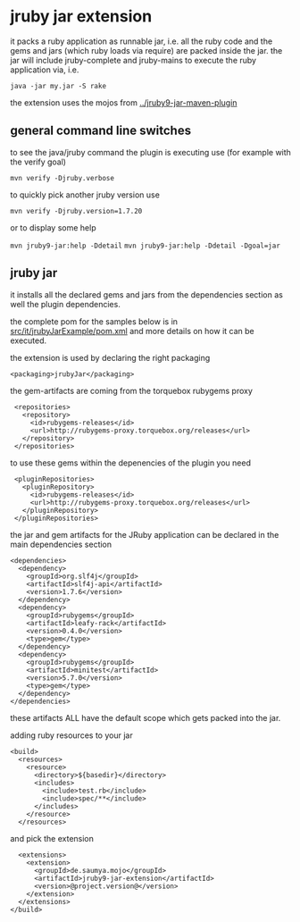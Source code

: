 # jruby jar extension

it packs a ruby application as runnable jar, i.e. all the ruby code and the gems and jars (which ruby loads via require) are packed inside the jar. the jar will include jruby-complete and jruby-mains to execute the ruby application via, i.e.

    java -jar my.jar -S rake

the extension uses the mojos from [../jruby9-jar-maven-plugin](jruby9-jar-maven-plugin)

## general command line switches

to see the java/jruby command the plugin is executing use (for example with the verify goal)

```mvn verify -Djruby.verbose```

to quickly pick another jruby version use

```mvn verify -Djruby.version=1.7.20```

or to display some help

```mvn jruby9-jar:help -Ddetail```
```mvn jruby9-jar:help -Ddetail -Dgoal=jar```

## jruby jar

it installs all the declared gems and jars from the dependencies section as well the plugin dependencies.

the complete pom for the samples below is in [src/it/jrubyJarExample/pom.xml](src/it/jrubyJarExample/pom.xml) and more details on how it can be executed.

the extension is used by declaring the right packaging

    <packaging>jrubyJar</packaging>

the gem-artifacts are coming from the torquebox rubygems proxy

     <repositories>
       <repository>
         <id>rubygems-releases</id>
         <url>http://rubygems-proxy.torquebox.org/releases</url>
       </repository>
     </repositories>

to use these gems within the depenencies of the plugin you need

     <pluginRepositories>
       <pluginRepository>
         <id>rubygems-releases</id>
         <url>http://rubygems-proxy.torquebox.org/releases</url>
       </pluginRepository>
     </pluginRepositories>

the jar and gem artifacts for the JRuby application can be declared in the main dependencies section

    <dependencies>
      <dependency>
        <groupId>org.slf4j</groupId>
        <artifactId>slf4j-api</artifactId>
        <version>1.7.6</version>
      </dependency>
      <dependency>
        <groupId>rubygems</groupId>
        <artifactId>leafy-rack</artifactId>
        <version>0.4.0</version>
        <type>gem</type>
      </dependency>
      <dependency>
        <groupId>rubygems</groupId>
        <artifactId>minitest</artifactId>
        <version>5.7.0</version>
        <type>gem</type>
      </dependency>
    </dependencies>

these artifacts ALL have the default scope which gets packed into the jar.

adding ruby resources to your jar

    <build>
      <resources>
        <resource>
          <directory>${basedir}</directory>
          <includes>
            <include>test.rb</include>
            <include>spec/**</include>
          </includes>
        </resource>
      </resources>

and pick the extension

      <extensions>
        <extension>
          <groupId>de.saumya.mojo</groupId>
          <artifactId>jruby9-jar-extension</artifactId>
          <version>@project.version@</version>
        </extension>
      </extensions>
    </build>
